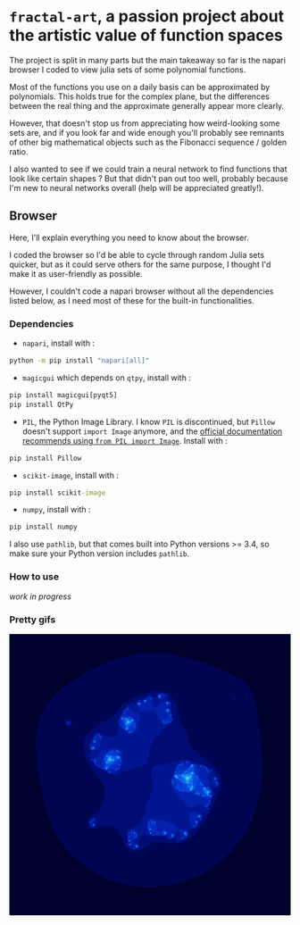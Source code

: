 
# `fractal-art`, a passion project about the artistic value of function spaces

The project is split in many parts but the main takeaway so far is the napari browser I coded to view julia sets of some polynomial functions.

Most of the functions you use on a daily basis can be approximated by polynomials. This holds true for the complex plane, but the differences between the real thing and the approximate generally appear more clearly.

However, that doesn't stop us from appreciating how weird-looking some sets are, and if you look far and wide enough you'll probably see remnants of other big mathematical objects such as the Fibonacci sequence / golden ratio.

I also wanted to see if we could train a neural network to find functions that look like certain shapes ? But that didn't pan out too well, probably because I'm new to neural networks overall (help will be appreciated greatly!).

## Browser

Here, I'll explain everything you need to know about the browser.

I coded the browser so I'd be able to cycle through random Julia sets quicker, but as it could serve others for the same purpose, I thought I'd make it as user-friendly as possible.

However, I couldn't code a napari browser without all the dependencies listed below, as I need most of these for the built-in functionalities.

### Dependencies

- `napari`, install with :
```bat
python -m pip install "napari[all]"
```
- `magicgui` which depends on `qtpy`, install with :
```bat
pip install magicgui[pyqt5]
pip install QtPy
```
- `PIL`, the Python Image Library. I know `PIL` is discontinued, but `Pillow` doesn't support `import Image` anymore, and the [official documentation recommends using `from PIL import Image`](https://pillow.readthedocs.io/en/stable/installation.html#warnings). Install with :
```bat
pip install Pillow
```
- `scikit-image`, install with :
```bat
pip install scikit-image
```
- `numpy`, install with : 
```bat
pip install numpy
```
I also use `pathlib`, but that comes built into Python versions >= 3.4, so make sure your Python version includes `pathlib`.


### How to use

*work in progress*



### Pretty gifs

![](https://github.com/ChrisMzz/fractal-art/blob/main/dump/browser/gifs/giftesting.gif)




